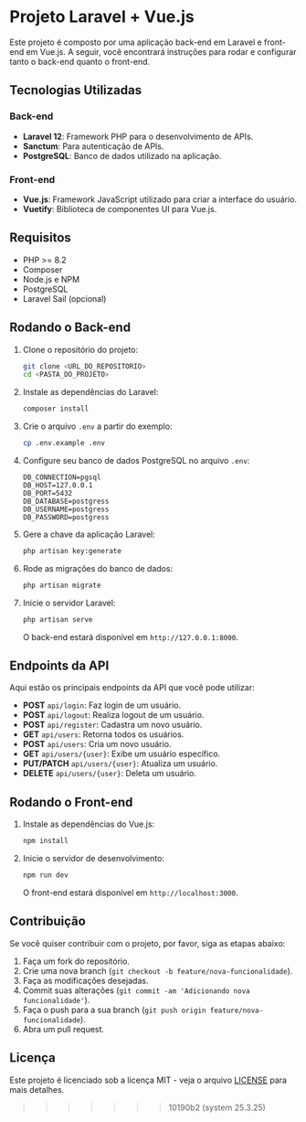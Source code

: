 

# Projeto Laravel + Vue.js

Este projeto é composto por uma aplicação back-end em Laravel e front-end em Vue.js. A seguir, você encontrará instruções para rodar e configurar tanto o back-end quanto o front-end.

## Tecnologias Utilizadas

### Back-end
- **Laravel 12**: Framework PHP para o desenvolvimento de APIs.
- **Sanctum**: Para autenticação de APIs.
- **PostgreSQL**: Banco de dados utilizado na aplicação.
  
### Front-end
- **Vue.js**: Framework JavaScript utilizado para criar a interface do usuário.
- **Vuetify**: Biblioteca de componentes UI para Vue.js.

## Requisitos

- PHP >= 8.2
- Composer
- Node.js e NPM
- PostgreSQL
- Laravel Sail (opcional)

## Rodando o Back-end

1. Clone o repositório do projeto:
   ```bash
   git clone <URL_DO_REPOSITORIO>
   cd <PASTA_DO_PROJETO>
   ```

2. Instale as dependências do Laravel:
   ```bash
   composer install
   ```

3. Crie o arquivo `.env` a partir do exemplo:
   ```bash
   cp .env.example .env
   ```

4. Configure seu banco de dados PostgreSQL no arquivo `.env`:
   ```dotenv
   DB_CONNECTION=pgsql
   DB_HOST=127.0.0.1
   DB_PORT=5432
   DB_DATABASE=postgress
   DB_USERNAME=postgress
   DB_PASSWORD=postgress
   ```

5. Gere a chave da aplicação Laravel:
   ```bash
   php artisan key:generate
   ```

6. Rode as migrações do banco de dados:
   ```bash
   php artisan migrate
   ```

7. Inicie o servidor Laravel:
   ```bash
   php artisan serve
   ```
   O back-end estará disponível em `http://127.0.0.1:8000`.

## Endpoints da API

Aqui estão os principais endpoints da API que você pode utilizar:

- **POST** `api/login`: Faz login de um usuário.
- **POST** `api/logout`: Realiza logout de um usuário.
- **POST** `api/register`: Cadastra um novo usuário.
- **GET** `api/users`: Retorna todos os usuários.
- **POST** `api/users`: Cria um novo usuário.
- **GET** `api/users/{user}`: Exibe um usuário específico.
- **PUT/PATCH** `api/users/{user}`: Atualiza um usuário.
- **DELETE** `api/users/{user}`: Deleta um usuário.

## Rodando o Front-end

1. Instale as dependências do Vue.js:
   ```bash
   npm install
   ```

2. Inicie o servidor de desenvolvimento:
   ```bash
   npm run dev
   ```

   O front-end estará disponível em `http://localhost:3000`.

## Contribuição

Se você quiser contribuir com o projeto, por favor, siga as etapas abaixo:

1. Faça um fork do repositório.
2. Crie uma nova branch (`git checkout -b feature/nova-funcionalidade`).
3. Faça as modificações desejadas.
4. Commit suas alterações (`git commit -am 'Adicionando nova funcionalidade'`).
5. Faça o push para a sua branch (`git push origin feature/nova-funcionalidade`).
6. Abra um pull request.

## Licença

Este projeto é licenciado sob a licença MIT - veja o arquivo [LICENSE](LICENSE) para mais detalhes.
>>>>>>> 10190b2 (system 25.3.25)
